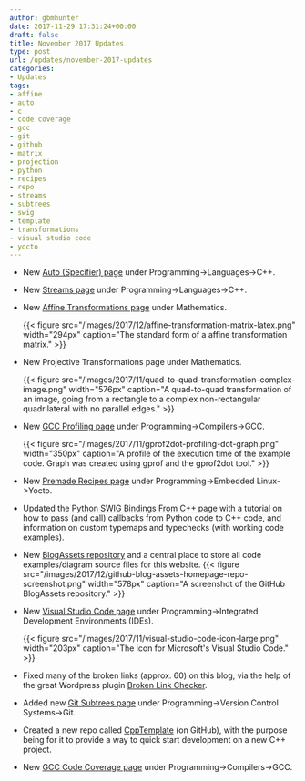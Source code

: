 ```yaml
---
author: gbmhunter
date: 2017-11-29 17:31:24+00:00
draft: false
title: November 2017 Updates
type: post
url: /updates/november-2017-updates
categories:
- Updates
tags:
- affine
- auto
- c
- code coverage
- gcc
- git
- github
- matrix
- projection
- python
- recipes
- repo
- streams
- subtrees
- swig
- template
- transformations
- visual studio code
- yocto
---
```



* New [Auto (Specifier) page](/programming/languages/c-plus-plus/auto-specifier) under Programming->Languages->C++.  

* New [Streams page](/programming/languages/c-plus-plus/streams) under Programming->Languages->C++.  

* New [Affine Transformations page](/mathematics/affine-transformations) under Mathematics.

	{{< figure src="/images/2017/12/affine-transformation-matrix-latex.png" width="294px" caption="The standard form of a affine transformation matrix."  >}}

* New Projective Transformations page under Mathematics.

	{{< figure src="/images/2017/11/quad-to-quad-transformation-complex-image.png" width="576px" caption="A quad-to-quad transformation of an image, going from a rectangle to a complex non-rectangular quadrilateral with no parallel edges."  >}}

* New [GCC Profiling page](/programming/compilers-build-systems/gcc/gcc-profiling) under Programming->Compilers->GCC.

	{{< figure src="/images/2017/11/gprof2dot-profiling-dot-graph.png" width="350px" caption="A profile of the execution time of the example code. Graph was created using gprof and the gprof2dot tool."  >}}

* New [Premade Recipes page](/programming/embedded-linux/yocto-project/premade-recipes) under Programming->Embedded Linux->Yocto.  

* Updated the [Python SWIG Bindings From C++ page](/programming/languages/python/python-swig-bindings-from-cplusplus) with a tutorial on how to pass (and call) callbacks from Python code to C++ code, and information on custom typemaps and typechecks (with working code examples).  

* New [BlogAssets repository](https://github.com/mbedded-ninja/BlogAssets) and a central place to store all code examples/diagram source files for this website.
	{{< figure src="/images/2017/12/github-blog-assets-homepage-repo-screenshot.png" width="578px" caption="A screenshot of the GitHub BlogAssets repository."  >}}

* New [Visual Studio Code page](/programming/integrated-development-environments-ides/visual-studio-code) under Programming->Integrated Development Environments (IDEs).
	
	{{< figure src="/images/2017/11/visual-studio-code-icon-large.png" width="203px" caption="The icon for Microsoft's Visual Studio Code."  >}}

* Fixed many of the broken links (approx. 60) on this blog, via the help of the great Wordpress plugin [Broken Link Checker](https://en-ca.wordpress.org/plugins/broken-link-checker/).  

* Added new [Git Subtrees page](/programming/version-control-systems/git/git-subtrees) under Programming->Version Control Systems->Git.  

* Created a new repo called [CppTemplate](https://github.com/mbedded-ninja/CppTemplate) (on GitHub), with the purpose being for it to provide a way to quick start development on a new C++ project.  

* New [GCC Code Coverage page](/programming/compilers-build-systems/gcc/gcc-code-coverage) under Programming->Compilers->GCC.